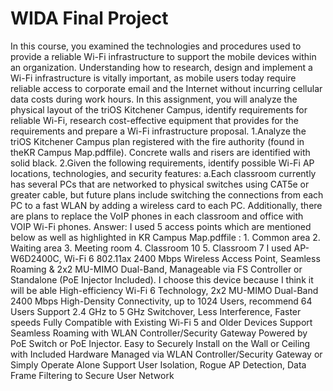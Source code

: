 # WIDA Final Project
In this course, you examined the technologies and procedures used to provide a reliable Wi-Fi infrastructure to support the mobile devices within an organization. Understanding how to research, design and implement a Wi-Fi infrastructure is vitally important, as mobile users today require reliable access to corporate email and the Internet without incurring cellular data costs during work hours. In this assignment, you will analyze the physical layout of the triOS Kitchener Campus, identify requirements for reliable Wi-Fi, research cost-effective equipment that provides for the requirements and prepare a Wi-Fi infrastructure proposal. 1.Analyze the triOS Kitchener Campus plan registered with the fire authority (found in theKR Campus Map.pdffile). Concrete walls and risers are identified with solid black. 2.Given the following requirements, identify possible Wi-Fi AP locations, technologies, and security features: a.Each classroom currently has several PCs that are networked to physical switches using CAT5e or greater cable, but future plans include switching the connections from each PC to a fast WLAN by adding a wireless card to each PC. Additionally, there are plans to replace the VoIP phones in each classroom and office with VOIP Wi-Fi phones. Answer: I used 5 access points which are mentioned below as well as highlighted in KR Campus Map.pdffile : 1. Common area 2. Waiting area 3. Meeting room 4. Classroom 10 5. Classroom 7 I used AP-W6D2400C, Wi-Fi 6 802.11ax 2400 Mbps Wireless Access Point, Seamless Roaming & 2x2 MU-MIMO Dual-Band, Manageable via FS Controller or Standalone (PoE Injector Included). I choose this device because I think it will be able High-efficiency Wi-Fi 6 Technology, 2x2 MU-MIMO Dual-Band 2400 Mbps High-Density Connectivity, up to 1024 Users, recommend 64 Users Support 2.4 GHz to 5 GHz Switchover, Less Interference, Faster speeds Fully Compatible with Existing Wi-Fi 5 and Older Devices Support Seamless Roaming with WLAN Controller/Security Gateway Powered by PoE Switch or PoE Injector. Easy to Securely Install on the Wall or Ceiling with Included Hardware Managed via WLAN Controller/Security Gateway or Simply Operate Alone Support User Isolation, Rogue AP Detection, Data Frame Filtering to Secure User Network
